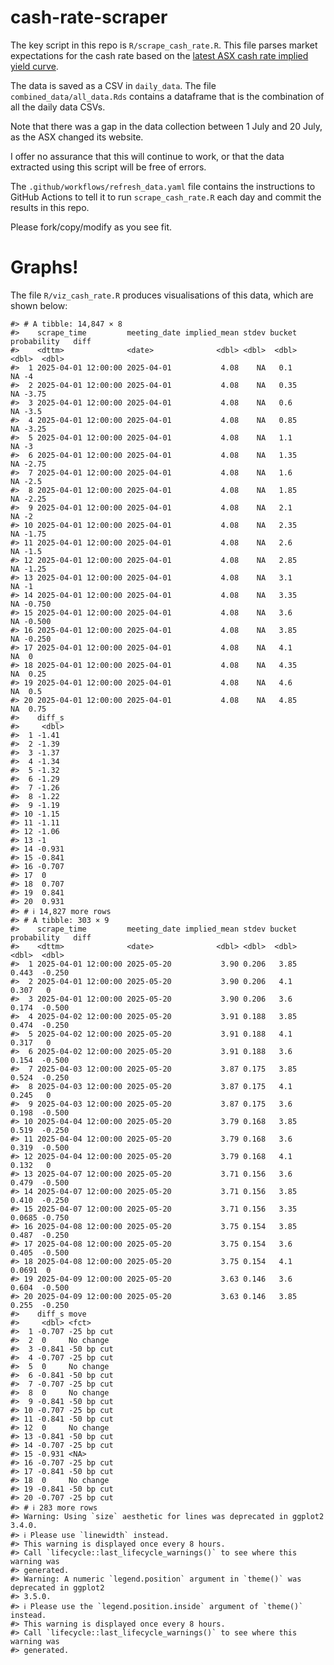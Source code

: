 
<!-- README.md is generated from README.Rmd. Please edit that file -->

# cash-rate-scraper

The key script in this repo is `R/scrape_cash_rate.R`. This file parses
market expectations for the cash rate based on the [latest ASX cash rate
implied yield
curve](https://www.asx.com.au/markets/trade-our-derivatives-market/futures-market/rba-rate-tracker).

The data is saved as a CSV in `daily_data`. The file
`combined_data/all_data.Rds` contains a dataframe that is the
combination of all the daily data CSVs.

Note that there was a gap in the data collection between 1 July and 20
July, as the ASX changed its website.

I offer no assurance that this will continue to work, or that the data
extracted using this script will be free of errors.

The `.github/workflows/refresh_data.yaml` file contains the instructions
to GitHub Actions to tell it to run `scrape_cash_rate.R` each day and
commit the results in this repo.

Please fork/copy/modify as you see fit.

# Graphs!

The file `R/viz_cash_rate.R` produces visualisations of this data, which
are shown below:

    #> # A tibble: 14,847 × 8
    #>    scrape_time         meeting_date implied_mean stdev bucket probability   diff
    #>    <dttm>              <date>              <dbl> <dbl>  <dbl>       <dbl>  <dbl>
    #>  1 2025-04-01 12:00:00 2025-04-01           4.08    NA   0.1           NA -4    
    #>  2 2025-04-01 12:00:00 2025-04-01           4.08    NA   0.35          NA -3.75 
    #>  3 2025-04-01 12:00:00 2025-04-01           4.08    NA   0.6           NA -3.5  
    #>  4 2025-04-01 12:00:00 2025-04-01           4.08    NA   0.85          NA -3.25 
    #>  5 2025-04-01 12:00:00 2025-04-01           4.08    NA   1.1           NA -3    
    #>  6 2025-04-01 12:00:00 2025-04-01           4.08    NA   1.35          NA -2.75 
    #>  7 2025-04-01 12:00:00 2025-04-01           4.08    NA   1.6           NA -2.5  
    #>  8 2025-04-01 12:00:00 2025-04-01           4.08    NA   1.85          NA -2.25 
    #>  9 2025-04-01 12:00:00 2025-04-01           4.08    NA   2.1           NA -2    
    #> 10 2025-04-01 12:00:00 2025-04-01           4.08    NA   2.35          NA -1.75 
    #> 11 2025-04-01 12:00:00 2025-04-01           4.08    NA   2.6           NA -1.5  
    #> 12 2025-04-01 12:00:00 2025-04-01           4.08    NA   2.85          NA -1.25 
    #> 13 2025-04-01 12:00:00 2025-04-01           4.08    NA   3.1           NA -1    
    #> 14 2025-04-01 12:00:00 2025-04-01           4.08    NA   3.35          NA -0.750
    #> 15 2025-04-01 12:00:00 2025-04-01           4.08    NA   3.6           NA -0.500
    #> 16 2025-04-01 12:00:00 2025-04-01           4.08    NA   3.85          NA -0.250
    #> 17 2025-04-01 12:00:00 2025-04-01           4.08    NA   4.1           NA  0    
    #> 18 2025-04-01 12:00:00 2025-04-01           4.08    NA   4.35          NA  0.25 
    #> 19 2025-04-01 12:00:00 2025-04-01           4.08    NA   4.6           NA  0.5  
    #> 20 2025-04-01 12:00:00 2025-04-01           4.08    NA   4.85          NA  0.75 
    #>    diff_s
    #>     <dbl>
    #>  1 -1.41 
    #>  2 -1.39 
    #>  3 -1.37 
    #>  4 -1.34 
    #>  5 -1.32 
    #>  6 -1.29 
    #>  7 -1.26 
    #>  8 -1.22 
    #>  9 -1.19 
    #> 10 -1.15 
    #> 11 -1.11 
    #> 12 -1.06 
    #> 13 -1    
    #> 14 -0.931
    #> 15 -0.841
    #> 16 -0.707
    #> 17  0    
    #> 18  0.707
    #> 19  0.841
    #> 20  0.931
    #> # ℹ 14,827 more rows
    #> # A tibble: 303 × 9
    #>    scrape_time         meeting_date implied_mean stdev bucket probability   diff
    #>    <dttm>              <date>              <dbl> <dbl>  <dbl>       <dbl>  <dbl>
    #>  1 2025-04-01 12:00:00 2025-05-20           3.90 0.206   3.85      0.443  -0.250
    #>  2 2025-04-01 12:00:00 2025-05-20           3.90 0.206   4.1       0.307   0    
    #>  3 2025-04-01 12:00:00 2025-05-20           3.90 0.206   3.6       0.174  -0.500
    #>  4 2025-04-02 12:00:00 2025-05-20           3.91 0.188   3.85      0.474  -0.250
    #>  5 2025-04-02 12:00:00 2025-05-20           3.91 0.188   4.1       0.317   0    
    #>  6 2025-04-02 12:00:00 2025-05-20           3.91 0.188   3.6       0.154  -0.500
    #>  7 2025-04-03 12:00:00 2025-05-20           3.87 0.175   3.85      0.524  -0.250
    #>  8 2025-04-03 12:00:00 2025-05-20           3.87 0.175   4.1       0.245   0    
    #>  9 2025-04-03 12:00:00 2025-05-20           3.87 0.175   3.6       0.198  -0.500
    #> 10 2025-04-04 12:00:00 2025-05-20           3.79 0.168   3.85      0.519  -0.250
    #> 11 2025-04-04 12:00:00 2025-05-20           3.79 0.168   3.6       0.319  -0.500
    #> 12 2025-04-04 12:00:00 2025-05-20           3.79 0.168   4.1       0.132   0    
    #> 13 2025-04-07 12:00:00 2025-05-20           3.71 0.156   3.6       0.479  -0.500
    #> 14 2025-04-07 12:00:00 2025-05-20           3.71 0.156   3.85      0.410  -0.250
    #> 15 2025-04-07 12:00:00 2025-05-20           3.71 0.156   3.35      0.0685 -0.750
    #> 16 2025-04-08 12:00:00 2025-05-20           3.75 0.154   3.85      0.487  -0.250
    #> 17 2025-04-08 12:00:00 2025-05-20           3.75 0.154   3.6       0.405  -0.500
    #> 18 2025-04-08 12:00:00 2025-05-20           3.75 0.154   4.1       0.0691  0    
    #> 19 2025-04-09 12:00:00 2025-05-20           3.63 0.146   3.6       0.604  -0.500
    #> 20 2025-04-09 12:00:00 2025-05-20           3.63 0.146   3.85      0.255  -0.250
    #>    diff_s move      
    #>     <dbl> <fct>     
    #>  1 -0.707 -25 bp cut
    #>  2  0     No change 
    #>  3 -0.841 -50 bp cut
    #>  4 -0.707 -25 bp cut
    #>  5  0     No change 
    #>  6 -0.841 -50 bp cut
    #>  7 -0.707 -25 bp cut
    #>  8  0     No change 
    #>  9 -0.841 -50 bp cut
    #> 10 -0.707 -25 bp cut
    #> 11 -0.841 -50 bp cut
    #> 12  0     No change 
    #> 13 -0.841 -50 bp cut
    #> 14 -0.707 -25 bp cut
    #> 15 -0.931 <NA>      
    #> 16 -0.707 -25 bp cut
    #> 17 -0.841 -50 bp cut
    #> 18  0     No change 
    #> 19 -0.841 -50 bp cut
    #> 20 -0.707 -25 bp cut
    #> # ℹ 283 more rows
    #> Warning: Using `size` aesthetic for lines was deprecated in ggplot2 3.4.0.
    #> ℹ Please use `linewidth` instead.
    #> This warning is displayed once every 8 hours.
    #> Call `lifecycle::last_lifecycle_warnings()` to see where this warning was
    #> generated.
    #> Warning: A numeric `legend.position` argument in `theme()` was deprecated in ggplot2
    #> 3.5.0.
    #> ℹ Please use the `legend.position.inside` argument of `theme()` instead.
    #> This warning is displayed once every 8 hours.
    #> Call `lifecycle::last_lifecycle_warnings()` to see where this warning was
    #> generated.
